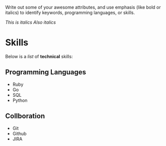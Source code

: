 Write out some of your awesome attributes, and use emphasis (like bold or italics) to identify keywords, programming languages, or skills. 

*This is italics*
_Also italics_

# Skills

Below is a _list_ of **technical** skills:

## Programming Languages

- Ruby
- Go
- SQL
- Python

## Collboration

- Git
- Github
- JIRA
